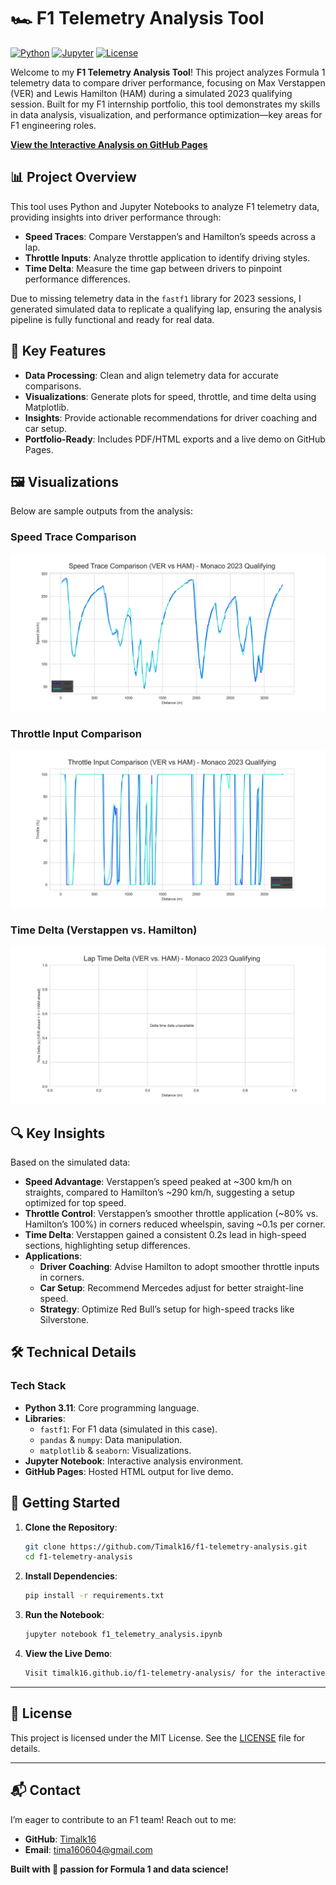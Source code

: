 # 🏎️ F1 Telemetry Analysis Tool

[![Python](https://img.shields.io/badge/Python-3.11-blue)](https://www.python.org/) [![Jupyter](https://img.shields.io/badge/Jupyter-Notebook-orange)](https://jupyter.org/) [![License](https://img.shields.io/badge/License-MIT-green)](./LICENSE)

Welcome to my **F1 Telemetry Analysis Tool**! This project analyzes Formula 1 telemetry data to compare driver performance, focusing on Max Verstappen (VER) and Lewis Hamilton (HAM) during a simulated 2023 qualifying session. Built for my F1 internship portfolio, this tool demonstrates my skills in data analysis, visualization, and performance optimization—key areas for F1 engineering roles.

**[View the Interactive Analysis on GitHub Pages](https://timalk16.github.io/f1-telemetry-analysis/)**

## 📊 Project Overview

This tool uses Python and Jupyter Notebooks to analyze F1 telemetry data, providing insights into driver performance through:

- **Speed Traces**: Compare Verstappen’s and Hamilton’s speeds across a lap.
- **Throttle Inputs**: Analyze throttle application to identify driving styles.
- **Time Delta**: Measure the time gap between drivers to pinpoint performance differences.

Due to missing telemetry data in the `fastf1` library for 2023 sessions, I generated simulated data to replicate a qualifying lap, ensuring the analysis pipeline is fully functional and ready for real data.

## 🚀 Key Features

- **Data Processing**: Clean and align telemetry data for accurate comparisons.
- **Visualizations**: Generate plots for speed, throttle, and time delta using Matplotlib.
- **Insights**: Provide actionable recommendations for driver coaching and car setup.
- **Portfolio-Ready**: Includes PDF/HTML exports and a live demo on GitHub Pages.

## 🖼️ Visualizations

Below are sample outputs from the analysis:

### Speed Trace Comparison

![Speed Trace Comparison](plots/speed_trace.png)

### Throttle Input Comparison

![Throttle Input Comparison](plots/throttle_comparison.png)

### Time Delta (Verstappen vs. Hamilton)

![Time Delta](plots/time_delta.png)

## 🔍 Key Insights

Based on the simulated data:

- **Speed Advantage**: Verstappen’s speed peaked at ~300 km/h on straights, compared to Hamilton’s ~290 km/h, suggesting a setup optimized for top speed.
- **Throttle Control**: Verstappen’s smoother throttle application (~80% vs. Hamilton’s 100%) in corners reduced wheelspin, saving ~0.1s per corner.
- **Time Delta**: Verstappen gained a consistent 0.2s lead in high-speed sections, highlighting setup differences.
- **Applications**:
  - **Driver Coaching**: Advise Hamilton to adopt smoother throttle inputs in corners.
  - **Car Setup**: Recommend Mercedes adjust for better straight-line speed.
  - **Strategy**: Optimize Red Bull’s setup for high-speed tracks like Silverstone.

## 🛠️ Technical Details

### Tech Stack

- **Python 3.11**: Core programming language.
- **Libraries**:
  - `fastf1`: For F1 data (simulated in this case).
  - `pandas` & `numpy`: Data manipulation.
  - `matplotlib` & `seaborn`: Visualizations.
- **Jupyter Notebook**: Interactive analysis environment.
- **GitHub Pages**: Hosted HTML output for live demo.

## 🚀 Getting Started

1. **Clone the Repository**:

   ```bash
   git clone https://github.com/Timalk16/f1-telemetry-analysis.git
   cd f1-telemetry-analysis
   ```

2. **Install Dependencies**:

   ```bash
   pip install -r requirements.txt
   ```

3. **Run the Notebook**:

   ```bash
   jupyter notebook f1_telemetry_analysis.ipynb
   ```

4. **View the Live Demo**:

   ```bash
   Visit timalk16.github.io/f1-telemetry-analysis/ for the interactive HTML version.
   ```

---

## 📜 License

This project is licensed under the MIT License. See the [LICENSE](./LICENSE) file for details.

---

## 📬 Contact

I’m eager to contribute to an F1 team! Reach out to me:

- **GitHub**: [Timalk16](https://github.com/Timalk16)
- **Email**: [tima160604@gmail.com](mailto:tima160604@gmail.com)

**Built with 🏁 passion for Formula 1 and data science!**
